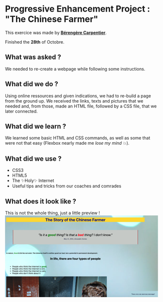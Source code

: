 # Progressive Enhancement Project : "The Chinese Farmer"

This exercice was made by [**Bérengère Carpentier**](https://github.com/carpentierberengere/ "GitHub Profile").

Finished the **28th** of Octobre.

## What was asked ? 

We needed to re-create a webpage while following some instructions. 

## What did we do ? 

Using online ressources and given indications, we had to re-build a page from the ground up. We received the links, texts and pictures that we needed and, from those, made an HTML file, followed by a CSS file, that we later connected. 

## What did we learn ?

We learned some basic HTML and CSS commands, as well as some that were not that easy (Flexbox nearly made me *lose my mind* :boom:).

## What did we use ? 

* CSS3
* HTML5
* The :sparkles:Holy:sparkles: Internet 
* Useful tips and tricks from our coaches and comrades

## What does it look like ? 

This is not the whole thing, just a little preview ! 
![PREVIEW](https://raw.githubusercontent.com/carpentierberengere/progressive-enhancement/main/preview.png)
